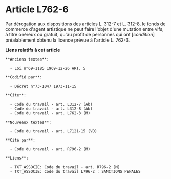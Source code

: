 # Article L762-6

Par dérogation aux dispositions des articles L. 312-7 et L. 312-8, le fonds de commerce d'agent artistique ne peut faire
l'objet d'une mutation entre vifs, à titre onéreux ou gratuit, qu'au profit de personnes qui ont [*condition*] préalablement
obtenu la licence prévue à l'article L. 762-3.

**Liens relatifs à cet article**

	**Anciens textes**:

	  - Loi n°69-1185 1969-12-26 ART. 5

	**Codifié par**:

	  - Décret n°73-1047 1973-11-15

	**Cite**:

	  - Code du travail - art. L312-7 (Ab)
	  - Code du travail - art. L312-8 (Ab)
	  - Code du travail - art. L762-3 (M)

	**Nouveaux textes**:

	  - Code du travail - art. L7121-15 (VD)

	**Cité par**:

	  - Code du travail - art. R796-2 (M)

	**Liens**:

	  - TXT_ASSOCIE: Code du travail - art. R796-2 (M)
	  - TXT_ASSOCIE: Code du travail L796-2 : SANCTIONS PENALES
